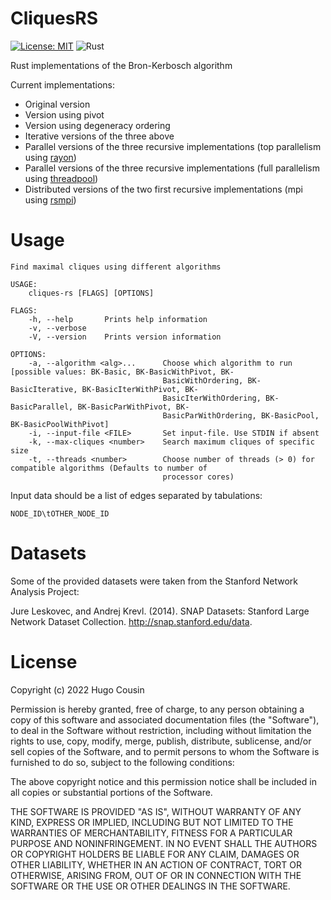 # CliquesRS
[![License: MIT](https://img.shields.io/badge/License-MIT-yellow.svg)](https://opensource.org/licenses/MIT)
![Rust](https://github.com/Heychsea/CliquesRS/workflows/Rust/badge.svg)

Rust implementations of the Bron-Kerbosch algorithm 

Current implementations:
+ Original version
+ Version using pivot
+ Version using degeneracy ordering
+ Iterative versions of the three above
+ Parallel versions of the three recursive implementations (top parallelism using [rayon](https://github.com/rayon-rs/rayon))
+ Parallel versions of the three recursive implementations (full parallelism using [threadpool](https://github.com/rust-threadpool/rust-threadpool))
+ Distributed versions of the two first recursive implementations (mpi using [rsmpi](https://github.com/rsmpi/rsmpi))

# Usage
```
Find maximal cliques using different algorithms

USAGE:
    cliques-rs [FLAGS] [OPTIONS]

FLAGS:
    -h, --help       Prints help information
    -v, --verbose    
    -V, --version    Prints version information

OPTIONS:
    -a, --algorithm <alg>...      Choose which algorithm to run [possible values: BK-Basic, BK-BasicWithPivot, BK-
                                  BasicWithOrdering, BK-BasicIterative, BK-BasicIterWithPivot, BK-
                                  BasicIterWithOrdering, BK-BasicParallel, BK-BasicParWithPivot, BK-
                                  BasicParWithOrdering, BK-BasicPool, BK-BasicPoolWithPivot]
    -i, --input-file <FILE>       Set input-file. Use STDIN if absent
    -k, --max-cliques <number>    Search maximum cliques of specific size
    -t, --threads <number>        Choose number of threads (> 0) for compatible algorithms (Defaults to number of
                                  processor cores)

```

Input data should be a list of edges separated by tabulations:
```
NODE_ID\tOTHER_NODE_ID
```

# Datasets

Some of the provided datasets were taken from the Stanford Network Analysis Project:

Jure Leskovec, and Andrej Krevl. (2014). SNAP Datasets: Stanford Large Network Dataset Collection. http://snap.stanford.edu/data.



# License

Copyright (c) 2022 Hugo Cousin

Permission is hereby granted, free of charge, to any person obtaining a copy of this software and associated documentation files (the "Software"), to deal in the Software without restriction, including without limitation the rights to use, copy, modify, merge, publish, distribute, sublicense, and/or sell copies of the Software, and to permit persons to whom the Software is furnished to do so, subject to the following conditions:

The above copyright notice and this permission notice shall be included in all copies or substantial portions of the Software.

THE SOFTWARE IS PROVIDED "AS IS", WITHOUT WARRANTY OF ANY KIND, EXPRESS OR IMPLIED, INCLUDING BUT NOT LIMITED TO THE WARRANTIES OF MERCHANTABILITY, FITNESS FOR A PARTICULAR PURPOSE AND NONINFRINGEMENT. IN NO EVENT SHALL THE AUTHORS OR COPYRIGHT HOLDERS BE LIABLE FOR ANY CLAIM, DAMAGES OR OTHER LIABILITY, WHETHER IN AN ACTION OF CONTRACT, TORT OR OTHERWISE, ARISING FROM, OUT OF OR IN CONNECTION WITH THE SOFTWARE OR THE USE OR OTHER DEALINGS IN THE SOFTWARE.

